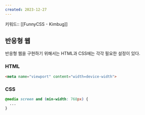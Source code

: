 ```yaml
---
created: 2023-12-27
---
```

키워드:: [[FunnyCSS - Kimbug]]

## 반응형 웹

반응형 웹을 구현하기 위해서는 HTML과 CSS에는 각각 필요한 설정이 있다.

### HTML

```html
<meta name="viewport" content="width=device-width">
```

### CSS

```css
@media screen and (min-width: 768px) {
  ...
}
```
